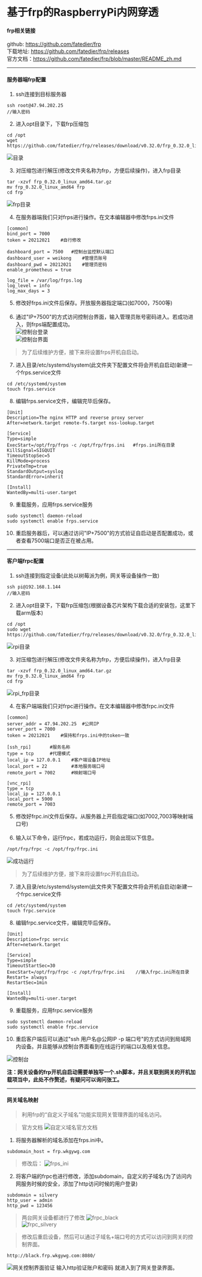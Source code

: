 # 基于frp的RaspberryPi内网穿透

#### frp相关链接

github: https://github.com/fatedier/frp<br>
下载地址: https://github.com/fatedier/frp/releases<br>
官方文档：https://github.com/fatedier/frp/blob/master/README_zh.md<br>

---

#### 服务器端frp配置
1. ssh连接到目标服务器
```
ssh root@47.94.202.25
//输入密码
```

2. 进入opt目录下，下载frp压缩包
```
cd /opt
wget https://github.com/fatedier/frp/releases/download/v0.32.0/frp_0.32.0_linux_amd64.tar.gz
```
![目录](0F1DA5885C504BB9ADF2F03419F055B7)

3. 对压缩包进行解压(修改文件夹名称为frp，方便后续操作)，进入frp目录
```
tar -xzvf frp_0.32.0_linux_amd64.tar.gz
mv frp_0.32.0_linux_amd64 frp
cd frp
```
![frp目录](3EC27404238F444E8585765140B4D884)

4. 在服务器端我们只对frps进行操作。在文本编辑器中修改frps.ini文件
```
[common]
bind_port = 7000
token = 20212021    #自行修改

dashboard_port = 7500   #控制台监控默认端口
dashboard_user = weikong    #管理员账号
dashboard_pwd = 20212021    #管理员密码
enable_prometheus = true

log_file = /var/log/frps.log
log_level = info
log_max_days = 3
```
5. 修改好frps.ini文件后保存。开放服务器指定端口(如7000，7500等)<br><br>
6. 通过"IP+7500"的方式访问控制台界面，输入管理员账号密码进入。若成功进入，则frps端配置成功。<br>
![控制台登录](056D8245FE13429D8724648FD76BF3BE)<br>
![控制台界面](8DA8AC52364144FA9A470367590AC2AE)<br>

>为了后续维护方便，接下来将设置frps开机自启动。<br>

7. 进入目录/etc/systemd/system(此文件夹下配置文件将会开机自启动)新建一个frps.service文件
```
cd /etc/systemd/system
touch frps.service
```

8. 编辑frps.service文件，编辑完毕后保存。
```
[Unit]
Description=The nginx HTTP and reverse proxy server
After=network.target remote-fs.target nss-lookup.target

[Service]
Type=simple
ExecStart=/opt/frp/frps -c /opt/frp/frps.ini   #frps.ini所在目录
KillSignal=SIGQUIT
TimeoutStopSec=5
KillMode=process
PrivateTmp=true
StandardOutput=syslog
StandardError=inherit

[Install]
WantedBy=multi-user.target
```

9. 重载服务，应用frps.service服务
```
sudo systemctl daemon-reload
sudo systemctl enable frps.service
```

10. 重启服务器后，可以通过访问"IP+7500"的方式验证自启动是否配置成功，或者查看7500端口是否正在被占用。

---
#### 客户端frpc配置
1. ssh连接到指定设备(此处以树莓派为例，网关等设备操作一致)
```
ssh pi@192.168.1.144
//输入密码
```

2. 进入opt目录下，下载frp压缩包(根据设备芯片架构下载合适的安装包，这里下载arm版本)
```
cd /opt
sudo wget https://github.com/fatedier/frp/releases/download/v0.32.0/frp_0.32.0_linux_arm.tar.gz
```
![rpi目录](99C95D2F264544E18C2A3FA0FC12B9C0)

3. 对压缩包进行解压(修改文件夹名称为frp，方便后续操作)，进入frp目录
```
tar -xzvf frp_0.32.0_linux_amd64.tar.gz
mv frp_0.32.0_linux_amd64 frp
cd frp
```
![rpi_frp目录](DE39A88EA6C942F4AEC158B54AAA8085)

4. 在客户端端我们只对frpc进行操作。在文本编辑器中修改frpc.ini文件
```
[common]
server_addr = 47.94.202.25  #公网IP
server_port = 7000
token = 20212021    #保持和frps.ini中的token一致

[ssh_rpi]       #服务名称
type = tcp      #代理模式
local_ip = 127.0.0.1    #客户端设备IP地址
local_port = 22         #本地服务端口号
remote_port = 7002      #映射端口号

[vnc_rpi]
type = tcp
local_ip = 127.0.0.1
local_port = 5900
remote_port = 7003
```
5. 修改好frpc.ini文件后保存。从服务器上开启指定端口(如7002,7003等映射端口号)<br><br>
6. 输入以下命令，运行frpc，若成功运行，则会出现以下信息。
```
/opt/frp/frpc -c /opt/frp/frpc.ini 
```
![成功运行](13B8FADEC3904ACD85C2424D39B7F0CF)<br>


>为了后续维护方便，接下来将设置frpc开机自启动。<br>

7. 进入目录/etc/systemd/system(此文件夹下配置文件将会开机自启动)新建一个frpc.service文件
```
cd /etc/systemd/system
touch frpc.service
```

8. 编辑frpc.service文件，编辑完毕后保存。
```
[Unit]
Description=frpc servic
After=network.target

[Service]
Type=simple
TimeoutStartSec=30
ExecStart=/opt/frp/frpc -c /opt/frp/frpc.ini    //输入frpc.ini所在目录
Restart= always
RestartSec=1min

[Install]
WantedBy=multi-user.target
```

9. 重载服务，应用frpc.service服务
```
sudo systemctl daemon-reload
sudo systemctl enable frpc.service
```

10. 重启客户端后可以通过"ssh 用户名@公网IP -p 端口号"的方式访问到局域网内设备。并且能够从控制台界面看到在线运行的端口以及相关信息。<br>

![控制台](6B0B835A1CAE4F5AB1FC4EEA6FFCA822)

**注：网关设备的frp开机自启动需要单独写一个.sh脚本，并且关联到网关的开机加载项当中，此处不作赘述，有疑问可以询问张工。**

---

#### 网关域名映射
>利用frp的“自定义子域名”功能实现网关管理界面的域名访问。

>官方文档
![自定义域名官方文档](D1CB5B24BF8C4A9DB9FB2A0877E55169)

1. 将服务器解析的域名添加在frps.ini中。
```
subdomain_host = frp.wkgywg.com
```
>修改后：
![frps_ini](1B4177701A0743D6A16587FC1519B55F)<br>


2. 将客户端的frpc也进行修改，添加subdomain，自定义的子域名(为了访问内网服务时候的安全，添加了http访问时候的用户登录)
```
subdomain = silvery
http_user = admin
http_pwd = 123456
```
>两台网关设备都进行了修改
![frpc_black](7DF7BDED6847408CBC4F5BE63B4D6E14)<br>
![frpc_silvery](7272B4F12C594E449D5D1E0336264D0F)<br>

>修改后重启设备，然后可以通过子域名+端口号的方式可以访问到网关的控制界面。
```
http://black.frp.wkgywg.com:8080/
```
![网关控制界面验证](8019722EF76645E996FA06ACF022DCAA)
输入http验证账户和密码 就进入到了网关登录界面。